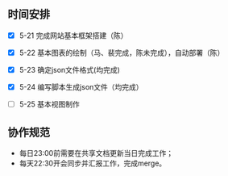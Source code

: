 
## 时间安排

- [x] 5-21 完成网站基本框架搭建（陈）
- [x] 5-22 基本图表的绘制（马、裴完成，陈未完成），自动部署（陈）
- [x] 5-23 确定json文件格式(均完成)
- [x] 5-24 编写脚本生成json文件（均完成）
- [ ] 5-25 基本视图制作



## 协作规范

- 每日23:00前需要在共享文档更新当日完成工作；
- 每天22:30开会同步并汇报工作，完成merge。